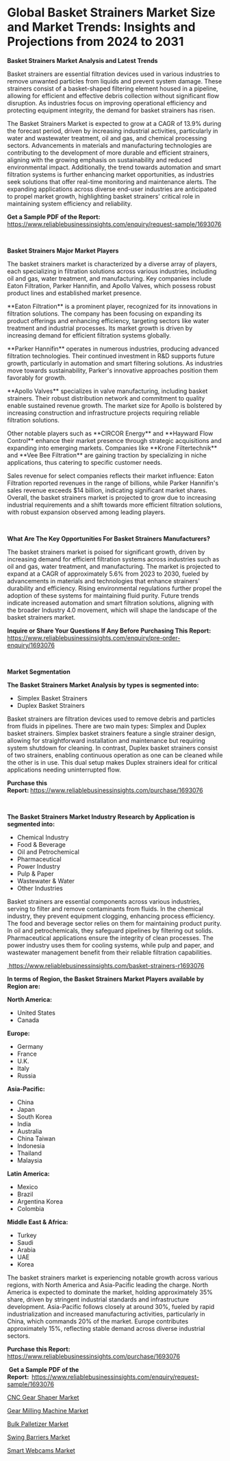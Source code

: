 <p><h1>Global Basket Strainers Market Size and Market Trends: Insights and Projections from 2024 to 2031</h1></p><p><strong>Basket Strainers Market Analysis and Latest Trends</strong></p>
<p><p>Basket strainers are essential filtration devices used in various industries to remove unwanted particles from liquids and prevent system damage. These strainers consist of a basket-shaped filtering element housed in a pipeline, allowing for efficient and effective debris collection without significant flow disruption. As industries focus on improving operational efficiency and protecting equipment integrity, the demand for basket strainers has risen.</p><p>The Basket Strainers Market is expected to grow at a CAGR of 13.9% during the forecast period, driven by increasing industrial activities, particularly in water and wastewater treatment, oil and gas, and chemical processing sectors. Advancements in materials and manufacturing technologies are contributing to the development of more durable and efficient strainers, aligning with the growing emphasis on sustainability and reduced environmental impact. Additionally, the trend towards automation and smart filtration systems is further enhancing market opportunities, as industries seek solutions that offer real-time monitoring and maintenance alerts. The expanding applications across diverse end-user industries are anticipated to propel market growth, highlighting basket strainers' critical role in maintaining system efficiency and reliability.</p></p>
<p><strong>Get a Sample PDF of the Report:&nbsp;</strong> <a href="https://www.reliablebusinessinsights.com/enquiry/request-sample/1693076?utm_campaign=1588&utm_medium=2&utm_source=Github&utm_content=ia&utm_term=20102024&utm_id=basket-strainers">https://www.reliablebusinessinsights.com/enquiry/request-sample/1693076</a></p>
<p>&nbsp;</p>
<p><strong>Basket Strainers Major Market Players</strong></p>
<p><p>The basket strainers market is characterized by a diverse array of players, each specializing in filtration solutions across various industries, including oil and gas, water treatment, and manufacturing. Key companies include Eaton Filtration, Parker Hannifin, and Apollo Valves, which possess robust product lines and established market presence.</p><p>**Eaton Filtration** is a prominent player, recognized for its innovations in filtration solutions. The company has been focusing on expanding its product offerings and enhancing efficiency, targeting sectors like water treatment and industrial processes. Its market growth is driven by increasing demand for efficient filtration systems globally.</p><p>**Parker Hannifin** operates in numerous industries, producing advanced filtration technologies. Their continued investment in R&D supports future growth, particularly in automation and smart filtering solutions. As industries move towards sustainability, Parker's innovative approaches position them favorably for growth.</p><p>**Apollo Valves** specializes in valve manufacturing, including basket strainers. Their robust distribution network and commitment to quality enable sustained revenue growth. The market size for Apollo is bolstered by increasing construction and infrastructure projects requiring reliable filtration solutions.</p><p>Other notable players such as **CIRCOR Energy** and **Hayward Flow Control** enhance their market presence through strategic acquisitions and expanding into emerging markets. Companies like **Krone Filtertechnik** and **Vee Bee Filtration** are gaining traction by specializing in niche applications, thus catering to specific customer needs.</p><p>Sales revenue for select companies reflects their market influence: Eaton Filtration reported revenues in the range of billions, while Parker Hannifin's sales revenue exceeds $14 billion, indicating significant market shares. Overall, the basket strainers market is projected to grow due to increasing industrial requirements and a shift towards more efficient filtration solutions, with robust expansion observed among leading players.</p></p>
<p>&nbsp;</p>
<p><strong>What Are The Key Opportunities For Basket Strainers Manufacturers?</strong></p>
<p><p>The basket strainers market is poised for significant growth, driven by increasing demand for efficient filtration systems across industries such as oil and gas, water treatment, and manufacturing. The market is projected to expand at a CAGR of approximately 5.6% from 2023 to 2030, fueled by advancements in materials and technologies that enhance strainers' durability and efficiency. Rising environmental regulations further propel the adoption of these systems for maintaining fluid purity. Future trends indicate increased automation and smart filtration solutions, aligning with the broader Industry 4.0 movement, which will shape the landscape of the basket strainers market.</p></p>
<p><strong>Inquire or Share Your Questions If Any Before Purchasing This Report:</strong> <a href="https://www.reliablebusinessinsights.com/enquiry/pre-order-enquiry/1693076?utm_campaign=1588&utm_medium=2&utm_source=Github&utm_content=ia&utm_term=20102024&utm_id=basket-strainers">https://www.reliablebusinessinsights.com/enquiry/pre-order-enquiry/1693076</a></p>
<p>&nbsp;</p>
<p><strong>Market Segmentation</strong></p>
<p><strong>The Basket Strainers Market Analysis by types is segmented into:</strong></p>
<p><ul><li>Simplex Basket Strainers</li><li>Duplex Basket Strainers</li></ul></p>
<p><p>Basket strainers are filtration devices used to remove debris and particles from fluids in pipelines. There are two main types: Simplex and Duplex basket strainers. Simplex basket strainers feature a single strainer design, allowing for straightforward installation and maintenance but requiring system shutdown for cleaning. In contrast, Duplex basket strainers consist of two strainers, enabling continuous operation as one can be cleaned while the other is in use. This dual setup makes Duplex strainers ideal for critical applications needing uninterrupted flow.</p></p>
<p><strong>Purchase this Report:&nbsp;</strong><a href="https://www.reliablebusinessinsights.com/purchase/1693076?utm_campaign=1588&utm_medium=2&utm_source=Github&utm_content=ia&utm_term=20102024&utm_id=basket-strainers">https://www.reliablebusinessinsights.com/purchase/1693076</a></p>
<p>&nbsp;</p>
<p><strong>The Basket Strainers Market Industry Research by Application is segmented into:</strong></p>
<p><ul><li>Chemical Industry</li><li>Food & Beverage</li><li>Oil and Petrochemical</li><li>Pharmaceutical</li><li>Power Industry</li><li>Pulp & Paper</li><li>Wastewater & Water</li><li>Other Industries</li></ul></p>
<p><p>Basket strainers are essential components across various industries, serving to filter and remove contaminants from fluids. In the chemical industry, they prevent equipment clogging, enhancing process efficiency. The food and beverage sector relies on them for maintaining product purity. In oil and petrochemicals, they safeguard pipelines by filtering out solids. Pharmaceutical applications ensure the integrity of clean processes. The power industry uses them for cooling systems, while pulp and paper, and wastewater management benefit from their reliable filtration capabilities.</p></p>
<p><a href="https://www.reliablebusinessinsights.com/basket-strainers-r1693076?utm_campaign=1588&utm_medium=2&utm_source=Github&utm_content=ia&utm_term=20102024&utm_id=basket-strainers">&nbsp;https://www.reliablebusinessinsights.com/basket-strainers-r1693076</a></p>
<p><strong>In terms of Region, the Basket Strainers Market Players available by Region are:</strong></p>
<p>
    <p> <strong> North America: </strong>
        <ul>
            <li>United States</li>
            <li>Canada</li>
        </ul>
        </p> 
    <p> <strong> Europe: </strong>
        <ul>
            <li>Germany</li>
            <li>France</li>
            <li>U.K.</li>
            <li>Italy</li>
            <li>Russia</li>
        </ul>
        </p> 
    <p> <strong> Asia-Pacific: </strong>
        <ul>
            <li>China</li>
            <li>Japan</li>
            <li>South Korea</li>
            <li>India</li>
            <li>Australia</li>
            <li>China Taiwan</li>
            <li>Indonesia</li>
            <li>Thailand</li>
            <li>Malaysia</li>
        </ul>
        </p> 
    <p> <strong> Latin America: </strong>
        <ul>
            <li>Mexico</li>
            <li>Brazil</li>
            <li>Argentina Korea</li>
            <li>Colombia</li>
        </ul>
        </p> 
    <p> <strong> Middle East & Africa: </strong>
        <ul>
            <li>Turkey</li>
            <li>Saudi</li>
            <li>Arabia</li>
            <li>UAE</li>
            <li>Korea</li>
        </ul>
    </p>
    </p>
<p><p>The basket strainers market is experiencing notable growth across various regions, with North America and Asia-Pacific leading the charge. North America is expected to dominate the market, holding approximately 35% share, driven by stringent industrial standards and infrastructure development. Asia-Pacific follows closely at around 30%, fueled by rapid industrialization and increased manufacturing activities, particularly in China, which commands 20% of the market. Europe contributes approximately 15%, reflecting stable demand across diverse industrial sectors.</p></p>
<p><strong>Purchase this Report: </strong><a href="https://www.reliablebusinessinsights.com/purchase/1693076?utm_campaign=1588&utm_medium=2&utm_source=Github&utm_content=ia&utm_term=20102024&utm_id=basket-strainers">https://www.reliablebusinessinsights.com/purchase/1693076</a></p>
<p>&nbsp;<strong>Get a Sample PDF of the Report:&nbsp;&nbsp;</strong><a href="https://www.reliablebusinessinsights.com/enquiry/request-sample/1693076?utm_campaign=1588&utm_medium=2&utm_source=Github&utm_content=ia&utm_term=20102024&utm_id=basket-strainers">https://www.reliablebusinessinsights.com/enquiry/request-sample/1693076</a></p>
<p><strong></strong></p>
<p><p><a href="https://www.linkedin.com/pulse/cnc-gear-shaper-market-outlook-share-analysis-growth-trends-9n4oe?utm_campaign=1588&utm_medium=2&utm_source=Github&utm_content=ia&utm_term=20102024&utm_id=basket-strainers">CNC Gear Shaper Market</a></p><p><a href="https://www.linkedin.com/pulse/gear-milling-machine-market-size-type-internal-machineuniversal-rqbhe?utm_campaign=1588&utm_medium=2&utm_source=Github&utm_content=ia&utm_term=20102024&utm_id=basket-strainers">Gear Milling Machine Market</a></p><p><a href="https://www.linkedin.com/pulse/bulk-palletizer-market-outlook-forecast-from-2024-2031-marko-vision-p5rme?utm_campaign=1588&utm_medium=2&utm_source=Github&utm_content=ia&utm_term=20102024&utm_id=basket-strainers">Bulk Palletizer Market</a></p><p><a href="https://www.linkedin.com/pulse/navigating-global-swing-barriers-market-landscape-trends-udg8e?utm_campaign=1588&utm_medium=2&utm_source=Github&utm_content=ia&utm_term=20102024&utm_id=basket-strainers">Swing Barriers Market</a></p><p><a href="https://www.linkedin.com/pulse/smart-webcams-market-analysis-product-segmentation-regional-isvbe?utm_campaign=1588&utm_medium=2&utm_source=Github&utm_content=ia&utm_term=20102024&utm_id=basket-strainers">Smart Webcams Market</a></p></p>